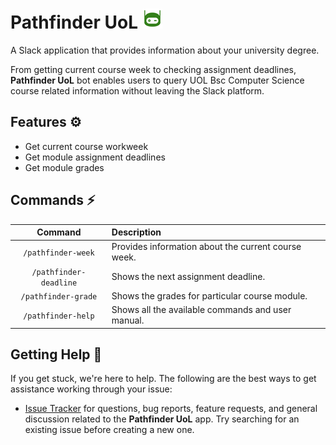 # Pathfinder UoL ![App logo](docs/assets/app_logo.jpg)

A Slack application that provides information about your university degree.

From getting current course week to checking assignment deadlines, <b>Pathfinder UoL</b> bot enables users to query UOL Bsc Computer Science course related information without leaving the Slack platform.

## Features ⚙️
* Get current course workweek
* Get module assignment deadlines
* Get module grades

## Commands :zap:

| Command  | Description  |
| :---: | :--- |
| `/pathfinder-week` | Provides information about the current course week.
| `/pathfinder-deadline` | Shows the next assignment deadline.
| `/pathfinder-grade` | Shows the grades for particular course module.
| `/pathfinder-help` | Shows all the available commands and user manual.

## Getting Help :safety_vest:

If you get stuck, we're here to help. The following are the best ways to get assistance working through your issue:

  * [Issue Tracker](https://github.com/UoL-Agile/agile-g1g2-zp9-CODE/issues) for questions, bug reports, feature requests, and general discussion related to the <b>Pathfinder UoL</b> app. Try searching for an existing issue before creating a new one.
